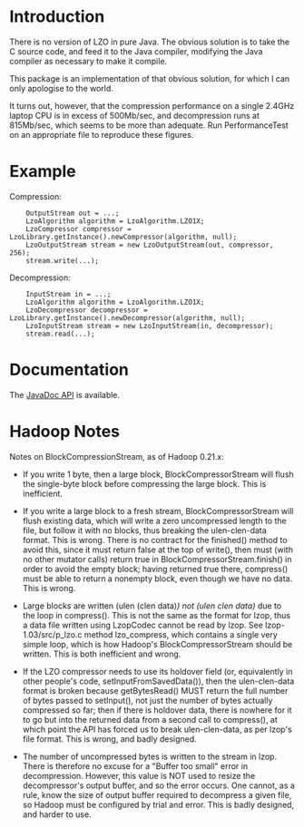 Introduction
============

There is no version of LZO in pure Java. The obvious solution is to
take the C source code, and feed it to the Java compiler, modifying
the Java compiler as necessary to make it compile.

This package is an implementation of that obvious solution, for which
I can only apologise to the world.

It turns out, however, that the compression performance on a single
2.4GHz laptop CPU is in excess of 500Mb/sec, and decompression runs
at 815Mb/sec, which seems to be more than adequate. Run
PerformanceTest on an appropriate file to reproduce these figures.

Example
=======

Compression:

```
	OutputStream out = ...;
	LzoAlgorithm algorithm = LzoAlgorithm.LZO1X;
	LzoCompressor compressor = LzoLibrary.getInstance().newCompressor(algorithm, null);
	LzoOutputStream stream = new LzoOutputStream(out, compressor, 256);
	stream.write(...);
```

Decompression:

```
	InputStream in = ...;
	LzoAlgorithm algorithm = LzoAlgorithm.LZO1X;
	LzoDecompressor decompressor = LzoLibrary.getInstance().newDecompressor(algorithm, null);
	LzoInputStream stream = new LzoInputStream(in, decompressor);
	stream.read(...);
```

Documentation
=============

The [JavaDoc API](http://shevek.github.io/lzo-java/docs/javadoc/)
is available.

Hadoop Notes
============

Notes on BlockCompressionStream, as of Hadoop 0.21.x:

* If you write 1 byte, then a large block, BlockCompressorStream will
flush the single-byte block before compressing the large block. This
is inefficient.

* If you write a large block to a fresh stream, BlockCompressorStream
will flush existing data, which will write a zero uncompressed
length to the file, but follow it with no blocks, thus breaking the
ulen-clen-data format. This is wrong. There is no contract for the
finished() method to avoid this, since it must return false at the
top of write(), then must (with no other mutator calls) return true
in BlockCompressorStream.finish() in order to avoid the empty block;
having returned true there, compress() must be able to return a
nonempty block, even though we have no data. This is wrong.

* Large blocks are written (ulen (clen data)*) not (ulen clen data)*
due to the loop in compress(). This is not the same as the format for
lzop, thus a data file written using LzopCodec cannot be read by lzop.
See lzop-1.03/src/p_lzo.c method lzo_compress, which contains a
single very simple loop, which is how Hadoop's BlockCompressorStream
should be written. This is both inefficient and wrong.

* If the LZO compressor needs to use its holdover field (or,
equivalently in other people's code, setInputFromSavedData()),
then the ulen-clen-data format is broken because getBytesRead()
MUST return the full number of bytes passed to setInput(), not
just the number of bytes actually compressed so far; then if there
is holdover data, there is nowhere for it to go but into the
returned data from a second call to compress(), at which point the
API has forced us to break ulen-clen-data, as per lzop's file
format. This is wrong, and badly designed.

* The number of uncompressed bytes is written to the stream in lzop.
There is therefore no excuse for a "Buffer too small" error in
decompression. However, this value is NOT used to resize the
decompressor's output buffer, and so the error occurs. One cannot,
as a rule, know the size of output buffer required to decompress a
given file, so Hadoop must be configured by trial and error. This
is badly designed, and harder to use.

